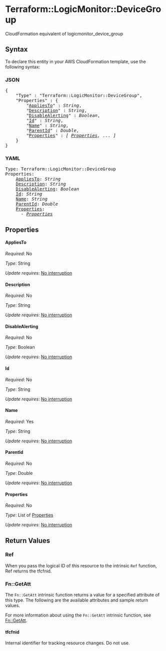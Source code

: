 # Terraform::LogicMonitor::DeviceGroup

CloudFormation equivalent of logicmonitor_device_group

## Syntax

To declare this entity in your AWS CloudFormation template, use the following syntax:

### JSON

<pre>
{
    "Type" : "Terraform::LogicMonitor::DeviceGroup",
    "Properties" : {
        "<a href="#appliesto" title="AppliesTo">AppliesTo</a>" : <i>String</i>,
        "<a href="#description" title="Description">Description</a>" : <i>String</i>,
        "<a href="#disablealerting" title="DisableAlerting">DisableAlerting</a>" : <i>Boolean</i>,
        "<a href="#id" title="Id">Id</a>" : <i>String</i>,
        "<a href="#name" title="Name">Name</a>" : <i>String</i>,
        "<a href="#parentid" title="ParentId">ParentId</a>" : <i>Double</i>,
        "<a href="#properties" title="Properties">Properties</a>" : <i>[ <a href="properties.md">Properties</a>, ... ]</i>
    }
}
</pre>

### YAML

<pre>
Type: Terraform::LogicMonitor::DeviceGroup
Properties:
    <a href="#appliesto" title="AppliesTo">AppliesTo</a>: <i>String</i>
    <a href="#description" title="Description">Description</a>: <i>String</i>
    <a href="#disablealerting" title="DisableAlerting">DisableAlerting</a>: <i>Boolean</i>
    <a href="#id" title="Id">Id</a>: <i>String</i>
    <a href="#name" title="Name">Name</a>: <i>String</i>
    <a href="#parentid" title="ParentId">ParentId</a>: <i>Double</i>
    <a href="#properties" title="Properties">Properties</a>: <i>
      - <a href="properties.md">Properties</a></i>
</pre>

## Properties

#### AppliesTo

_Required_: No

_Type_: String

_Update requires_: [No interruption](https://docs.aws.amazon.com/AWSCloudFormation/latest/UserGuide/using-cfn-updating-stacks-update-behaviors.html#update-no-interrupt)

#### Description

_Required_: No

_Type_: String

_Update requires_: [No interruption](https://docs.aws.amazon.com/AWSCloudFormation/latest/UserGuide/using-cfn-updating-stacks-update-behaviors.html#update-no-interrupt)

#### DisableAlerting

_Required_: No

_Type_: Boolean

_Update requires_: [No interruption](https://docs.aws.amazon.com/AWSCloudFormation/latest/UserGuide/using-cfn-updating-stacks-update-behaviors.html#update-no-interrupt)

#### Id

_Required_: No

_Type_: String

_Update requires_: [No interruption](https://docs.aws.amazon.com/AWSCloudFormation/latest/UserGuide/using-cfn-updating-stacks-update-behaviors.html#update-no-interrupt)

#### Name

_Required_: Yes

_Type_: String

_Update requires_: [No interruption](https://docs.aws.amazon.com/AWSCloudFormation/latest/UserGuide/using-cfn-updating-stacks-update-behaviors.html#update-no-interrupt)

#### ParentId

_Required_: No

_Type_: Double

_Update requires_: [No interruption](https://docs.aws.amazon.com/AWSCloudFormation/latest/UserGuide/using-cfn-updating-stacks-update-behaviors.html#update-no-interrupt)

#### Properties

_Required_: No

_Type_: List of <a href="properties.md">Properties</a>

_Update requires_: [No interruption](https://docs.aws.amazon.com/AWSCloudFormation/latest/UserGuide/using-cfn-updating-stacks-update-behaviors.html#update-no-interrupt)

## Return Values

### Ref

When you pass the logical ID of this resource to the intrinsic `Ref` function, Ref returns the tfcfnid.

### Fn::GetAtt

The `Fn::GetAtt` intrinsic function returns a value for a specified attribute of this type. The following are the available attributes and sample return values.

For more information about using the `Fn::GetAtt` intrinsic function, see [Fn::GetAtt](https://docs.aws.amazon.com/AWSCloudFormation/latest/UserGuide/intrinsic-function-reference-getatt.html).

#### tfcfnid

Internal identifier for tracking resource changes. Do not use.

